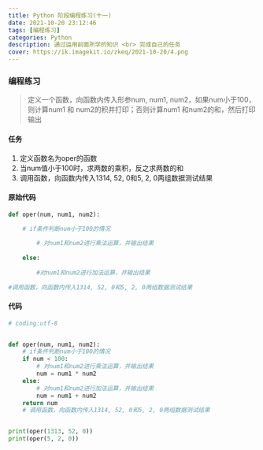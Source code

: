 ```yaml
---
title: Python 阶段编程练习(十一)
date: 2021-10-20 23:12:46
tags: [编程练习]
categories: Python
description: 通过运用前面所学的知识 <br> 完成自己的任务
cover: https://ik.imagekit.io/zkeq/2021-10-20/4.png
---
```


### 编程练习

> 定义一个函数，向函数内传入形参num, num1, num2，如果num小于100，则计算num1 和 num2的积并打印；否则计算num1 和num2的和，然后打印输出

#### 任务

1. 定义函数名为oper的函数
2. 当num值小于100时，求两数的乘积，反之求两数的和
3. 调用函数，向函数内传入1314, 52, 0和5, 2, 0两组数据测试结果

#### 原始代码

```python
def oper(num, num1, num2):

	# if条件判断num小于100的情况
	
		# 对num1和num2进行乘法运算，并输出结果
		
	else:
	
		#对num1和num2进行加法运算，并输出结果
		
#调用函数，向函数内传入1314, 52, 0和5, 2, 0两组数据测试结果	

```

#### 代码

```python
# coding:utf-8


def oper(num, num1, num2):
    # if条件判断num小于100的情况
    if num < 100:
        # 对num1和num2进行乘法运算，并输出结果
        num = num1 * num2
    else:
        # 对num1和num2进行加法运算，并输出结果
        num = num1 + num2
    return num
    # 调用函数，向函数内传入1314, 52, 0和5, 2, 0两组数据测试结果


print(oper(1313, 52, 0))
print(oper(5, 2, 0))

```
